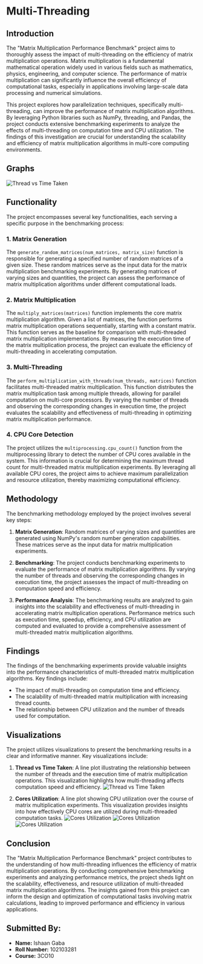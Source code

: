 # Multi-Threading

## Introduction

The "Matrix Multiplication Performance Benchmark" project aims to thoroughly assess the impact of multi-threading on the efficiency of matrix multiplication operations. Matrix multiplication is a fundamental mathematical operation widely used in various fields such as mathematics, physics, engineering, and computer science. The performance of matrix multiplication can significantly influence the overall efficiency of computational tasks, especially in applications involving large-scale data processing and numerical simulations.

This project explores how parallelization techniques, specifically multi-threading, can improve the performance of matrix multiplication algorithms. By leveraging Python libraries such as NumPy, threading, and Pandas, the project conducts extensive benchmarking experiments to analyze the effects of multi-threading on computation time and CPU utilization. The findings of this investigation are crucial for understanding the scalability and efficiency of matrix multiplication algorithms in multi-core computing environments.
## Graphs
![Thread vs Time Taken](output.png)

## Functionality

The project encompasses several key functionalities, each serving a specific purpose in the benchmarking process:

### 1. Matrix Generation

The `generate_random_matrices(num_matrices, matrix_size)` function is responsible for generating a specified number of random matrices of a given size. These random matrices serve as the input data for the matrix multiplication benchmarking experiments. By generating matrices of varying sizes and quantities, the project can assess the performance of matrix multiplication algorithms under different computational loads.

### 2. Matrix Multiplication

The `multiply_matrices(matrices)` function implements the core matrix multiplication algorithm. Given a list of matrices, the function performs matrix multiplication operations sequentially, starting with a constant matrix. This function serves as the baseline for comparison with multi-threaded matrix multiplication implementations. By measuring the execution time of the matrix multiplication process, the project can evaluate the efficiency of multi-threading in accelerating computation.

### 3. Multi-Threading

The `perform_multiplication_with_threads(num_threads, matrices)` function facilitates multi-threaded matrix multiplication. This function distributes the matrix multiplication task among multiple threads, allowing for parallel computation on multi-core processors. By varying the number of threads and observing the corresponding changes in execution time, the project evaluates the scalability and effectiveness of multi-threading in optimizing matrix multiplication performance.

### 4. CPU Core Detection

The project utilizes the `multiprocessing.cpu_count()` function from the multiprocessing library to detect the number of CPU cores available in the system. This information is crucial for determining the maximum thread count for multi-threaded matrix multiplication experiments. By leveraging all available CPU cores, the project aims to achieve maximum parallelization and resource utilization, thereby maximizing computational efficiency.

## Methodology

The benchmarking methodology employed by the project involves several key steps:

1. **Matrix Generation**: Random matrices of varying sizes and quantities are generated using NumPy's random number generation capabilities. These matrices serve as the input data for matrix multiplication experiments.

2. **Benchmarking**: The project conducts benchmarking experiments to evaluate the performance of matrix multiplication algorithms. By varying the number of threads and observing the corresponding changes in execution time, the project assesses the impact of multi-threading on computation speed and efficiency.

3. **Performance Analysis**: The benchmarking results are analyzed to gain insights into the scalability and effectiveness of multi-threading in accelerating matrix multiplication operations. Performance metrics such as execution time, speedup, efficiency, and CPU utilization are computed and evaluated to provide a comprehensive assessment of multi-threaded matrix multiplication algorithms.

## Findings

The findings of the benchmarking experiments provide valuable insights into the performance characteristics of multi-threaded matrix multiplication algorithms. Key findings include:

- The impact of multi-threading on computation time and efficiency.
- The scalability of multi-threaded matrix multiplication with increasing thread counts.
- The relationship between CPU utilization and the number of threads used for computation.

## Visualizations

The project utilizes visualizations to present the benchmarking results in a clear and informative manner. Key visualizations include:

1. **Thread vs Time Taken**: A line plot illustrating the relationship between the number of threads and the execution time of matrix multiplication operations. This visualization highlights how multi-threading affects computation speed and efficiency.
![Thread vs Time Taken](output.png)


2. **Cores Utilization**: A line plot showing CPU utilization over the course of matrix multiplication experiments. This visualization provides insights into how effectively CPU cores are utilized during multi-threaded computation tasks.
![Cores Utilization](https://github.com/IshaanGaba/Multi-Threading/blob/5ee1985018272e1826e016b1b1ff0841b45b4167/cpu%201.png)
![Cores Utilization](https://github.com/IshaanGaba/Multi-Threading/blob/1d89f19b32b22baa6410ad9dc1caa9407fb47629/cpu%202.png)
![Cores Utilization](https://github.com/IshaanGaba/Multi-Threading/blob/1d89f19b32b22baa6410ad9dc1caa9407fb47629/cpu%203.png) 

## Conclusion

The "Matrix Multiplication Performance Benchmark" project contributes to the understanding of how multi-threading influences the efficiency of matrix multiplication operations. By conducting comprehensive benchmarking experiments and analyzing performance metrics, the project sheds light on the scalability, effectiveness, and resource utilization of multi-threaded matrix multiplication algorithms. The insights gained from this project can inform the design and optimization of computational tasks involving matrix calculations, leading to improved performance and efficiency in various applications.

## Submitted By:

- **Name:** Ishaan Gaba  
- **Roll Number:** 102103281  
- **Course:** 3CO10
